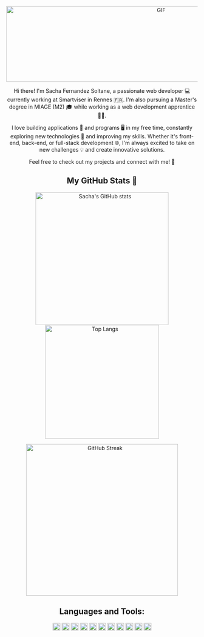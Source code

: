 <p align="center">
  <img src="https://i.pinimg.com/originals/d7/33/34/d733345e4f11231904e7634a04439e21.gif" alt="GIF" width="800" height="200"/>
  <p align="center">
    Hi there! I'm Sacha Fernandez Soltane, a passionate web developer 💻 currently working at Smartviser in Rennes 🇫🇷. I'm also pursuing a Master's degree in MIAGE (M2) 🎓 while working as a web development apprentice 👨‍💻.</p>
  <p align="center">
I love building applications 📱 and programs 🖥️ in my free time, constantly exploring new technologies 🚀 and improving my skills. Whether it's front-end, back-end, or full-stack development 🌐, I'm always excited to take on new challenges 💡 and create innovative solutions.</p>
  <p align="center">
Feel free to check out my projects and connect with me! 🔗
  </p>
</p>

<h2 align="center">My GitHub Stats 🔭</h2>

<p align="center">
  <a href="https://github.com/anuraghazra/github-readme-stats">
    <img src="https://github-readme-stats.vercel.app/api?username=SachaFernandezSoltane" alt="Sacha's GitHub stats" width="350"/>
  </a>
  <img src="https://github-readme-stats.vercel.app/api/top-langs/?username=SachaFernandezSoltane&layout=compact" alt="Top Langs" width="300"/>
</p>

<p align="center">
  <a href="https://git.io/streak-stats">
    <img src="https://streak-stats.demolab.com?user=SachaFernandezSoltane&theme=dark" alt="GitHub Streak" width="400"/>
  </a>
</p>

<h2 align="center">Languages and Tools:</h2>

<p align="center">
  <img src="https://cdn.jsdelivr.net/gh/devicons/devicon/icons/java/java-original.svg" alt="Java" width="20" height="20"/>
  <img src="https://cdn.jsdelivr.net/gh/devicons/devicon/icons/flutter/flutter-original.svg" alt="Flutter" width="20" height="20"/>
  <img src="https://cdn.jsdelivr.net/gh/devicons/devicon/icons/html5/html5-original.svg" alt="HTML" width="20" height="20"/>
  <img src="https://cdn.jsdelivr.net/gh/devicons/devicon/icons/css3/css3-original.svg" alt="CSS" width="20" height="20"/>
  <img src="https://cdn.jsdelivr.net/gh/devicons/devicon/icons/javascript/javascript-original.svg" alt="JavaScript" width="20" height="20"/>
  <img src="https://cdn.jsdelivr.net/gh/devicons/devicon/icons/python/python-original.svg" alt="Python" width="20" height="20"/>
  <img src="https://cdn.jsdelivr.net/gh/devicons/devicon/icons/git/git-original.svg" alt="Git" width="20" height="20"/>
  <img src="https://cdn.jsdelivr.net/gh/devicons/devicon/icons/react/react-original.svg" alt="React" width="20" height="20"/>
  <img src="https://cdn.jsdelivr.net/gh/devicons/devicon/icons/docker/docker-original.svg" alt="Docker" width="20" height="20"/>
  <img src="https://cdn.jsdelivr.net/gh/devicons/devicon/icons/mysql/mysql-original.svg" alt="MySQL" width="20" height="20"/>
  <img src="https://cdn.jsdelivr.net/gh/devicons/devicon/icons/nodejs/nodejs-original.svg" alt="Node.js" width="20" height="20"/>
</p>

